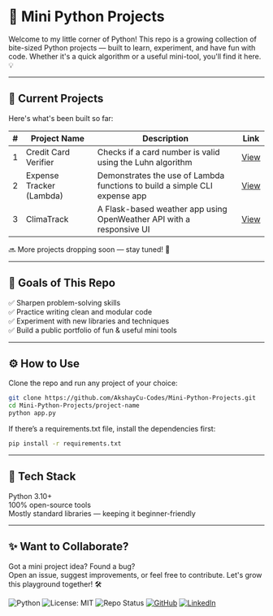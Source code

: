 # 🐍 Mini Python Projects

Welcome to my little corner of Python! This repo is a growing collection of bite-sized Python projects — built to learn, experiment, and have fun with code. Whether it's a quick algorithm or a useful mini-tool, you'll find it here. 💡

---

## 🚧 Current Projects

Here's what's been built so far:

| #   | Project Name             | Description                                                                 | Link                                 |
|-----|--------------------------|-----------------------------------------------------------------------------|--------------------------------------|
| 1   | Credit Card Verifier     | Checks if a card number is valid using the Luhn algorithm                   | [View](01-Card-Verifier)             |
| 2   | Expense Tracker (Lambda) | Demonstrates the use of Lambda functions to build a simple CLI expense app | [View](02-expense-tracker(lambda))   |
| 3   | ClimaTrack               | A Flask-based weather app using OpenWeather API with a responsive UI       | [View](03-climaTrack)                |



🔜 More projects dropping soon — stay tuned! 🚀

---

## 🎯 Goals of This Repo

✅ Sharpen problem-solving skills  
✅ Practice writing clean and modular code  
✅ Experiment with new libraries and techniques  
✅ Build a public portfolio of fun & useful mini tools

---

## ⚙️ How to Use

Clone the repo and run any project of your choice:

```bash
git clone https://github.com/AkshayCu-Codes/Mini-Python-Projects.git
cd Mini-Python-Projects/project-name
python app.py
```
If there’s a requirements.txt file, install the dependencies first:

```bash
pip install -r requirements.txt
```
---
## 🧠 Tech Stack
Python 3.10+  
100% open-source tools  
Mostly standard libraries — keeping it beginner-friendly  

---
## ✨ Want to Collaborate?
Got a mini project idea? Found a bug?  
Open an issue, suggest improvements, or feel free to contribute. Let's grow this playground together! 🛠️  

![Python](https://img.shields.io/badge/Python-3.10%2B-blue?logo=python)
![License: MIT](https://img.shields.io/badge/License-MIT-yellow.svg)
![Repo Status](https://img.shields.io/badge/Status-Active-brightgreen)
[![GitHub](https://img.shields.io/badge/GitHub-AkshayCu--Codes-181717?logo=github)](https://github.com/AkshayCu-Codes)
[![LinkedIn](https://img.shields.io/badge/LinkedIn-Akshay%20CU-0A66C2?logo=linkedin)](https://www.linkedin.com/in/akshay-c-0a7106134/)
